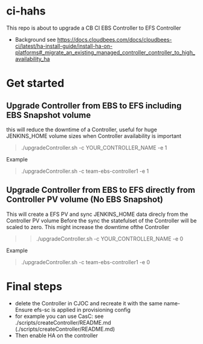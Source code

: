 # ci-hahs

This repo is about to upgrade a CB CI EBS Controller to EFS Controller
* Background see https://docs.cloudbees.com/docs/cloudbees-ci/latest/ha-install-guide/install-ha-on-platforms#_migrate_an_existing_managed_controller_controller_to_high_availability_ha

# Get started

## Upgrade Controller from EBS to EFS including EBS Snapshot volume
this will reduce the downtime of a Controller, useful for huge JENKINS_HOME volume sizes when Controller availability is important
> ./upgradeController.sh -c YOUR_CONTROLLER_NAME  -e 1

Example
> ./upgradeController.sh -c team-ebs-controller1  -e 1

## Upgrade Controller from EBS to EFS directly from Controller PV volume (No EBS Snapshot)
This will create a EFS PV and sync JENKINS_HOME data direcly from the Controller PV volume
Before the sync the statefulset of the Controller will be scaled to zero. 
This might increase the downtime ofthe Controller

> > ./upgradeController.sh -c YOUR_CONTROLLER_NAME  -e 0

Example
> ./upgradeController.sh -c team-ebs-controller1  -e 0


# Final steps
* delete the Controller in CJOC and recreate it with the same name- Ensure efs-sc is applied in provisioning config
* for example you can use CasC: see  ./scripts/createController/README.md (./scripts/createController/README.md)
* Then enable HA on the controller

